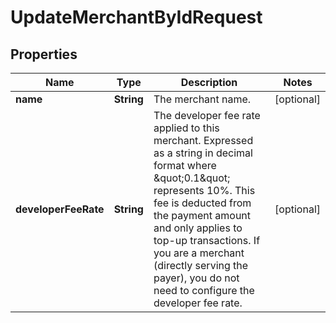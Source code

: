 

# UpdateMerchantByIdRequest


## Properties

| Name | Type | Description | Notes |
|------------ | ------------- | ------------- | -------------|
|**name** | **String** | The merchant name. |  [optional] |
|**developerFeeRate** | **String** | The developer fee rate applied to this merchant. Expressed as a string in decimal format where \&quot;0.1\&quot; represents 10%. This fee is deducted from the payment amount and only applies to top-up transactions. If you are a merchant (directly serving the payer), you do not need to configure the developer fee rate. |  [optional] |



